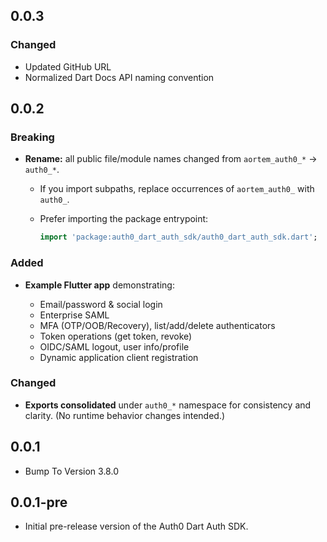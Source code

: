 ## 0.0.3

### Changed

- Updated GitHub URL
- Normalized Dart Docs API naming convention

## 0.0.2

### Breaking

* **Rename:** all public file/module names changed from `aortem_auth0_*` → `auth0_*`.

  * If you import subpaths, replace occurrences of `aortem_auth0_` with `auth0_`.
  * Prefer importing the package entrypoint:

    ```dart
    import 'package:auth0_dart_auth_sdk/auth0_dart_auth_sdk.dart';
    ```

### Added

* **Example Flutter app** demonstrating:

  * Email/password & social login
  * Enterprise SAML
  * MFA (OTP/OOB/Recovery), list/add/delete authenticators
  * Token operations (get token, revoke)
  * OIDC/SAML logout, user info/profile
  * Dynamic application client registration

### Changed

* **Exports consolidated** under `auth0_*` namespace for consistency and clarity.
  (No runtime behavior changes intended.)

## 0.0.1

- Bump To Version 3.8.0 

## 0.0.1-pre

- Initial pre-release version of the Auth0 Dart Auth SDK.
